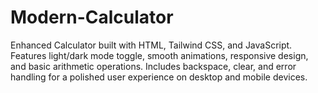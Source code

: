 # Modern-Calculator
Enhanced Calculator built with HTML, Tailwind CSS, and JavaScript. Features light/dark mode toggle, smooth animations, responsive design, and basic arithmetic operations. Includes backspace, clear, and error handling for a polished user experience on desktop and mobile devices.
